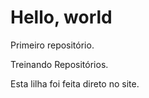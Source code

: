 # Hello, world
 Primeiro repositório.

 Treinando Repositórios.
 
 Esta lilha foi feita direto no site.
